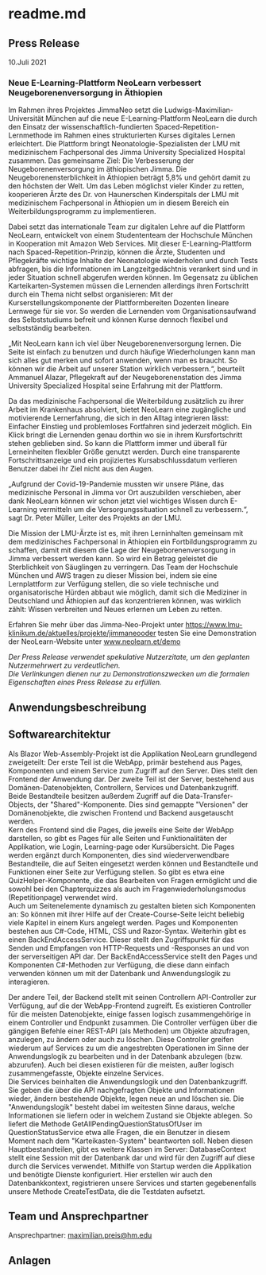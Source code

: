 # readme.md

## Press Release


10.Juli 2021
### Neue E-Learning-Plattform NeoLearn verbessert Neugeborenenversorgung in Äthiopien     

Im Rahmen ihres Projektes JimmaNeo setzt die Ludwigs-Maximilian-Universität München auf die neue E-Learning-Plattform NeoLearn die durch den Einsatz der wissenschaftlich-fundierten Spaced-Repetition-Lernmethode im Rahmen eines strukturierten Kurses digitales Lernen erleichtert. Die Plattform bringt Neonatologie-Spezialisten der LMU mit medizinischem Fachpersonal des Jimma University Specialized Hospital zusammen. Das gemeinsame Ziel: Die Verbesserung der Neugeborenenversorgung im äthiopischen Jimma. Die Neugeborenensterblichkeit in Äthiopien beträgt 5,8% und gehört damit zu den höchsten der Welt. Um das Leben möglichst vieler Kinder zu retten, kooperieren Ärzte des Dr. von Haunerschen Kinderspitals der LMU mit medizinischem Fachpersonal in Äthiopien um in diesem Bereich ein Weiterbildungsprogramm zu implementieren. 

Dabei setzt das internationale Team zur digitalen Lehre auf die Plattform NeoLearn, entwickelt von einem Studententeam der Hochschule München in Kooperation mit Amazon Web Services. Mit dieser E-Learning-Plattform nach Spaced-Repetition-Prinzip, können die Ärzte, Studenten und Pflegekräfte wichtige Inhalte der Neonatologie wiederholen und durch Tests abfragen, bis die Informationen im Langzeitgedächtnis verankert sind und in jeder Situation schnell abgerufen werden können. Im Gegensatz zu üblichen Karteikarten-Systemen müssen die Lernenden allerdings ihren Fortschritt durch ein Thema nicht selbst organisieren: Mit der Kurserstellungskomponente der Plattformbereiten Dozenten lineare Lernwege für sie vor. So werden die Lernenden vom Organisationsaufwand des Selbststudiums befreit und können Kurse dennoch flexibel und selbstständig bearbeiten.  
  
„Mit NeoLearn kann ich viel über Neugeborenenversorgung lernen. Die Seite ist einfach zu benutzen und durch häufige Wiederholungen kann man sich alles gut merken und sofort anwenden, wenn man es braucht. So können wir die Arbeit auf unserer Station wirklich verbessern.“, beurteilt Ammanuel Alazar, Pflegekraft auf der Neugeborenenstation des Jimma University Specialized Hospital seine Erfahrung mit der Plattform.  
   
Da das medizinische Fachpersonal die Weiterbildung zusätzlich zu ihrer Arbeit im Krankenhaus absolviert, bietet NeoLearn eine zugängliche und motivierende Lernerfahrung, die sich in den Alltag integrieren lässt: Einfacher Einstieg und problemloses Fortfahren sind jederzeit möglich. Ein Klick bringt die Lernenden genau dorthin wo sie in ihrem Kursfortschritt stehen geblieben sind. So kann die Plattform immer und überall für Lerneinheiten flexibler Größe genutzt werden. Durch eine transparente Fortschrittsanzeige und ein projiziertes Kursabschlussdatum verlieren Benutzer dabei ihr Ziel nicht aus den Augen.  

„Aufgrund der Covid-19-Pandemie mussten wir unsere Pläne, das medizinische Personal in Jimma vor Ort auszubilden verschieben, aber dank NeoLearn können wir schon jetzt viel wichtiges Wissen durch E-Learning vermitteln um die Versorgungssituation schnell zu verbessern.“, sagt Dr. Peter Müller, Leiter des Projekts an der LMU.  

Die Mission der LMU-Ärzte ist es, mit ihren Lerninhalten gemeinsam mit dem medizinisches Fachpersonal in Äthiopien ein Fortbildungsprogramm zu schaffen, damit mit diesem die Lage der Neugeborenenversorgung in Jimma verbessert werden kann. So wird ein Betrag geleistet die Sterblichkeit von Säuglingen zu verringern. Das Team der Hochschule München und AWS tragen zu dieser Mission bei, indem sie eine Lernplattform zur Verfügung stellen, die so viele technische und organisatorische Hürden abbaut wie möglich, damit sich die Mediziner in Deutschland und Äthiopien auf das konzentrieren können, was wirklich zählt: Wissen verbreiten und Neues erlernen um Leben zu retten.  
 
 Erfahren Sie mehr über das Jimma-Neo-Projekt unter https://www.lmu-klinikum.de/aktuelles/projekte/jimmaneooder testen Sie eine Demonstration der NeoLearn-Website unter www.neolearn.et/demo


*Der Press Release verwendet spekulative Nutzerzitate, um den geplanten Nutzermehrwert zu verdeutlichen.  
Die Verlinkungen dienen nur zu Demonstrationszwecken um die formalen Eigenschaften eines Press Release zu erfüllen.*


## Anwendungsbeschreibung

## Softwarearchitektur
Als Blazor Web-Assembly-Projekt ist die Applikation NeoLearn grundlegend zweigeteilt: Der erste Teil ist die WebApp, primär bestehend aus Pages, Komponenten und einem Service zum Zugriff auf den Server. Dies stellt den Frontend der Anwendung dar. Der zweite Teil ist der Server, bestehend aus Domänen-Datenobjekten, Controllern, Services und Datenbankzugriff. Beide Bestandteile besitzen außerdem Zugriff auf die Data-Transfer-Objects, der "Shared"-Komponente. Dies sind gemappte "Versionen" der Domänenobjekte, die zwischen Frontend und Backend ausgetauscht werden.  
Kern des Frontend sind die Pages, die jeweils eine Seite der WebApp darstellen, so gibt es Pages für alle Seiten und Funktionalitäten der Applikation, wie Login, Learning-page oder Kursübersicht. Die Pages werden ergänzt durch Komponenten, dies sind wiederverwendbare Bestandteile, die auf Seiten eingesetzt werden können und Bestandteile und Funktionen einer Seite zur Verfügung stellen. So gibt es etwa eine QuizHelper-Komponente, die das Bearbeiten von Fragen ermöglicht und die sowohl bei den Chapterquizzes als auch im Fragenwiederholungsmodus (Repetitionpage) verwendet wird.  
Auch um Seitenelemente dynamisch zu gestalten bieten sich Komponenten an: So können mit ihrer Hilfe auf der Create-Course-Seite leicht beliebig viele Kapitel in einem Kurs angelegt werden. Pages und Komponenten bestehen aus C#-Code, HTML, CSS und Razor-Syntax. Weiterhin gibt es einen BackEndAccessService. Dieser stellt den Zugriffspunkt für das Senden und Empfangen von HTTP-Requests und -Responses an und von der serverseitigen API dar. Der BackEndAccessService stellt den Pages und Komponenten C#-Methoden zur Verfügung, die diese dann einfach verwenden können um mit der Datenbank und Anwendungslogik zu interagieren.  

Der andere Teil, der Backend stellt mit seinen Controllern API-Controller zur Verfügung, auf die der WebApp-Frontend zugreift. Es existieren Controller für die meisten Datenobjekte, einige fassen logisch zusammengehörige in einem Controller und Endpunkt zusammen. Die Controller verfügen über die gängigen Befehle einer REST-API (als Methoden) um Objekte abzufragen, anzulegen, zu ändern oder auch zu löschen. Diese Controller greifen wiederum auf Services zu um die angestrebten Operationen im Sinne der Anwendungslogik zu bearbeiten und in der Datenbank abzulegen (bzw. abzurufen). Auch bei diesen existieren für die meisten, außer logisch zusammengefasste, Objekte einzelne Services.  
Die Services beinhalten die Anwendungslogik und den Datenbankzugriff. Sie geben die über die API nachgefragten Objekte und Informationen wieder, ändern bestehende Objekte, legen neue an und löschen sie. Die "Anwendungslogik" besteht dabei im weitesten Sinne daraus, welche Informationen sie liefern oder in welchem Zustand sie Objekte ablegen. So liefert die Methode GetAllPendingQuestionStatusOfUser im QuestionStatusService etwa alle Fragen, die ein Benutzer in diesem Moment nach dem "Karteikasten-System" beantworten soll. Neben diesen Hauptbestandteilen, gibt es weitere Klassen im Server: DatabaseContext stellt eine Session mit der Datenbank dar und wird für den Zugriff auf diese durch die Services verwendet. Mithilfe von Startup werden die Applikation und benötigte Dienste konfiguriert. Hier erstellen wir auch den Datenbankkontext, registrieren unsere Services und starten gegebenenfalls unsere Methode CreateTestData, die die Testdaten aufsetzt.
## Team und Ansprechpartner

Ansprechpartner: maximilian.preis@hm.edu
## Anlagen